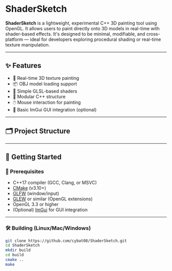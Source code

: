 # ShaderSketch

**ShaderSketch** is a lightweight, experimental C++ 3D painting tool using OpenGL. It allows users to paint directly onto 3D models in real-time with shader-based effects. It's designed to be minimal, modifiable, and cross-platform — ideal for developers exploring procedural shading or real-time texture manipulation.

---

## ✨ Features

- 🎨 Real-time 3D texture painting
- 📦 OBJ model loading support
- 🧠 Simple GLSL-based shaders
- 🔧 Modular C++ structure
- 🖱️ Mouse interaction for painting
- 🧰 Basic ImGui GUI integration (optional)

---

## 🗂️ Project Structure


---

## 🚀 Getting Started

### 🔧 Prerequisites

- C++17 compiler (GCC, Clang, or MSVC)
- [CMake](https://cmake.org/) (v3.10+)
- [GLFW](https://www.glfw.org/) (window/input)
- [GLEW](http://glew.sourceforge.net/) or similar (OpenGL extensions)
- OpenGL 3.3 or higher
- (Optional) [ImGui](https://github.com/ocornut/imgui) for GUI integration

---

### 🛠️ Building (Linux/Mac/Windows)

```bash
git clone https://github.com/cybat08/ShaderSketch.git
cd ShaderSketch
mkdir build
cd build
cmake ..
make
